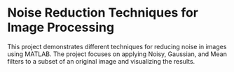 # Noise Reduction Techniques for Image Processing
This project demonstrates different techniques for reducing noise in images using MATLAB. The project focuses on applying Noisy, Gaussian, and Mean filters to a subset of an original image and visualizing the results.
